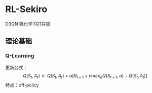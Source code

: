 # RL-Sekiro
D3QN 强化学习打只狼

## 理论基础
### Q-Learning
更新公式：
$$ Q\left(S_{t}, A_{t}\right) \leftarrow Q\left(S_{t}, A_{t}\right)+\alpha\left[R_{t+1}+\gamma \max _{a} Q\left(S_{t+1}, a\right)-Q\left(S_{t}, A_{t}\right)\right] $$
特点：off-policy
